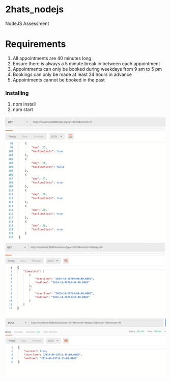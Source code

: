 # 2hats_nodejs
NodeJS Assessment 
# Requirements
1. All appointments are 40 minutes long
2. Ensure there is always a 5 minute break in between each appointment
3. Appointments can only be booked during weekdays from 9 am to 5 pm
4. Bookings can only be made at least 24 hours in advance
5. Appointments cannot be booked in the past


### Installing

1. npm install
2. npm start

![GET bookable days](https://github.com/rpsr15/2hats_nodejs/blob/master/images/getDays.png)
![GET available time slots](https://github.com/rpsr15/2hats_nodejs/blob/master/images/getSlots.png)
![POST book an appointment](https://github.com/rpsr15/2hats_nodejs/blob/master/images/booking.png)

